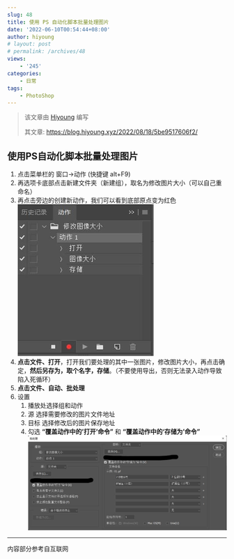 ```yaml
---
slug: 48
title: 使用 PS 自动化脚本批量处理图片
date: '2022-06-10T00:54:44+08:00'
author: hiyoung
# layout: post
# permalink: /archives/48
views:
    - '245'
categories:
    - 日常
tags:
    - PhotoShop
---
```


> 该文章由 [Hiyoung](https://blog.hiyoung.xyz/) 编写
>
> 其文章: <https://blog.hiyoung.xyz/2022/08/18/5be9517606f2/>

## 使用PS自动化脚本批量处理图片

1. 点击菜单栏的 窗口-&gt;动作 (快捷键 alt+F9)
2. 再选项卡底部点击新建文件夹（新建组），取名为修改图片大小（可以自己重命名）
3. 再点击旁边的创建新动作，我们可以看到底部原点变为红色  
    ![blog_使用PS自动化脚本批量处理图片_1](https://raw.githubusercontent.com/hiyoung3937/img_hiyoung/master/bolg/blog_%E4%BD%BF%E7%94%A8PS%E8%87%AA%E5%8A%A8%E5%8C%96%E8%84%9A%E6%9C%AC%E6%89%B9%E9%87%8F%E5%A4%84%E7%90%86%E5%9B%BE%E7%89%87_1.5x0zewo4yzc0.jpg)
4. **点击文件、打开**，打开我们要处理的其中一张图片，修改图片大小，再点击确定，**然后另存为，取个名字，存储**。（不要使用导出，否则无法录入动作导致陷入死循环）
5. **点击文件、自动、批处理**
6. 设置 
    1. 播放处选择组和动作
    2. 源 选择需要修改的图片文件地址
    3. 目标 选择修改后的图片保存地址
    4. 勾选 **“覆盖动作中的’打开’命令”** 和 **“覆盖动作中的‘存储为’命令”**  
        ![blog_使用PS自动化脚本批量处理图片_2](https://raw.githubusercontent.com/hiyoung3937/img_hiyoung/master/bolg/blog_%E4%BD%BF%E7%94%A8PS%E8%87%AA%E5%8A%A8%E5%8C%96%E8%84%9A%E6%9C%AC%E6%89%B9%E9%87%8F%E5%A4%84%E7%90%86%E5%9B%BE%E7%89%87_2.2bh4ygmfs3i8.jpg)

- - - - - -

内容部分参考自互联网
